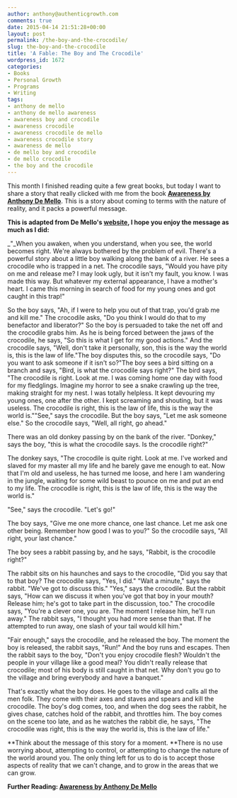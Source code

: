 ```yaml
---
author: anthony@authenticgrowth.com
comments: true
date: 2015-04-14 21:51:28+00:00
layout: post
permalink: /the-boy-and-the-crocodile/
slug: the-boy-and-the-crocodile
title: 'A Fable: The Boy and The Crocodile'
wordpress_id: 1672
categories:
- Books
- Personal Growth
- Programs
- Writing
tags:
- anthony de mello
- anthony de mello awareness
- awareness boy and crocodile
- awareness crocodile
- awareness crocodile de mello
- awareness crocodile story
- awareness de mello
- de mello boy and crocodile
- de mello crocodile
- the boy and the crocodile
---
```


This month I finished reading quite a few great books, but today I want to share a story that really clicked with me from the book **[Awareness by Anthony De Mello](http://amzn.to/1CIw9Ar)**. This is a story about coming to terms with the nature of reality, and it packs a powerful message.

**This is adapted from De Mello's [website](http://www.demellospirituality.com/awareness/27.html), I hope you enjoy the message as much as I did:**

_"_When you awaken, when you understand, when you see, the world becomes right. We're always bothered by the problem of evil. There's a powerful story about a little boy walking along the bank of a river. He sees a crocodile who is trapped in a net. The crocodile says, "Would you have pity on me and release me? I may look ugly, but it isn't my fault, you know. I was made this way. But whatever my external appearance, I have a mother's heart. I came this morning in search of food for my young ones and got caught in this trap!"


So the boy says, "Ah, if I were to help you out of that trap, you'd grab me and kill me."
The crocodile asks, "Do you think I would do that to my benefactor and liberator?"
So the boy is persuaded to take the net off and the crocodile grabs him. As he is being forced between the jaws of the crocodile, he says, "So this is what I get for my good actions." And the crocodile says, "Well, don't take it personally, son, this is the way the world is, this is the law of life."The boy disputes this, so the crocodile says, "Do you want to ask someone if it isn't so?"The boy sees a bird sitting on a branch and says, "Bird, is what the crocodile says right?" The bird says, "The crocodile is right. Look at me. I was coming home one day with food for my fledglings. Imagine my horror to see a snake crawling up the tree, making straight for my nest. I was totally helpless. It kept devouring my young ones, one after the other. I kept screaming and shouting, but it was useless. The crocodile is right, this is the law of life, this is the way the world is.""See," says the crocodile. But the boy says, "Let me ask someone else." So the crocodile says, "Well, all right, go ahead."

There was an old donkey passing by on the bank of the river. "Donkey," says the boy, "this is what the crocodile says. Is the crocodile right?"

The donkey says, "The crocodile is quite right. Look at me. I've worked and slaved for my master all my life and he barely gave me enough to eat. Now that I'm old and useless, he has turned me loose, and here I am wandering in the jungle, waiting for some wild beast to pounce on me and put an end to my life. The crocodile is right, this is the law of life, this is the way the world is."

"See," says the crocodile. "Let's go!"

The boy says, "Give me one more chance, one last chance. Let me ask one other being. Remember how good I was to you?" So the crocodile says, "All right, your last chance."

The boy sees a rabbit passing by, and he says, "Rabbit, is the crocodile right?"

The rabbit sits on his haunches and says to the crocodile, "Did you say that to that boy? The crocodile says, "Yes, I did." "Wait a minute," says the rabbit. "We've got to discuss this." "Yes," says the crocodile. But the rabbit says, "How can we discuss it when you've got that boy in your mouth? Release him; he's got to take part in the discussion, too." The crocodile says, "You're a clever one, you are. The moment I release him, he'll run away." The rabbit says, "I thought you had more sense than that. If he attempted to run away, one slash of your tail would kill him."

"Fair enough," says the crocodile, and he released the boy. The moment the boy is released, the rabbit says, "Run!" And the boy runs and escapes. Then the rabbit says to the boy, "Don't you enjoy crocodile flesh? Wouldn't the people in your village like a good meal? You didn't really release that crocodile; most of his body is still caught in that net. Why don't you go to the village and bring everybody and have a banquet."

That's exactly what the boy does. He goes to the village and calls all the men folk. They come with their axes and staves and spears and kill the crocodile. The boy's dog comes, too, and when the dog sees the rabbit, he gives chase, catches hold of the rabbit, and throttles him. The boy comes on the scene too late, and as he watches the rabbit die, he says, "The crocodile was right, this is the way the world is, this is the law of life."

**Think about the message of this story for a moment.
**There is no use worrying about, attempting to control, or attempting to change the nature of the world around you. The only thing left for us to do is to accept those aspects of reality that we can't change, and to grow in the areas that we can grow.

**Further Reading: [Awareness by Anthony De Mello](http://amzn.to/1CIw9Ar)**


